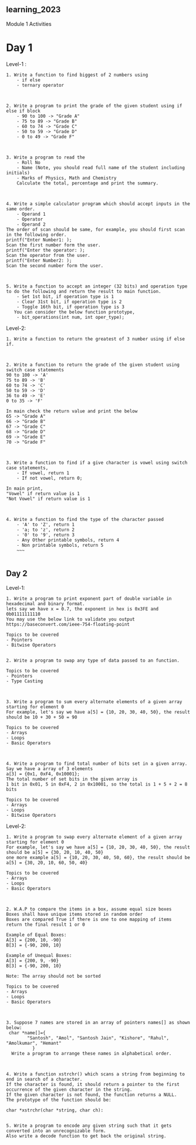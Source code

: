 ## learning_2023
Module 1 Activities
# Day 1
Level-1 :
~~~
1. Write a function to find biggest of 2 numbers using 
    - if else
    - ternary operator

 

2. Write a program to print the grade of the given student using if else if block
    - 90 to 100 -> "Grade A"
    - 75 to 89 -> "Grade B"
    - 60 to 74 -> "Grade C"
    - 50 to 59 -> "Grade D"
    - 0 to 49 -> "Grade F"

 

3. Write a program to read the 
    - Roll No
    - Name (Note, you should read full name of the student including initials)
    - Marks of Physics, Math and Chemistry
    Calculate the total, percentage and print the summary.

 

4. Write a simple calculator program which should accept inputs in the same order.
    - Operand 1
    - Operator
    - Operand 2
The order of scan should be same, for example, you should first scan in the following order.
printf("Enter Number1: );
Scan the first number form the user.
printf("Enter the operator: );
Scan the operator from the user.
printf("Enter Number2: );
Scan the second number form the user.

 

5. Write a function to accept an integer (32 bits) and operation type to do the following and return the result to main function.
    - Set 1st bit, if operation type is 1
    - Clear 31st bit, if operation type is 2
    - Toggle 16th bit, if operation type is 3
   You can consider the below function prototype,
    - bit_operations(int num, int oper_type);
~~~

Level-2:
~~~
1. Write a function to return the greatest of 3 number using if else if.

 

2. Write a function to return the grade of the given student using switch case statements
90 to 100 -> 'A'
75 to 89 -> 'B'
60 to 74 -> 'C'
50 to 59 -> 'D'
36 to 49 -> 'E'
0 to 35 -> 'F'

In main check the return value and print the below
65 -> "Grade A"
66 -> "Grade B"
67 -> "Grade C"
68 -> "Grade D"
69 -> "Grade E"
70 -> "Grade F"

 

3. Write a function to find if a give character is vowel using switch case statements, 
    - If vowel, return 1
    - If not vowel, return 0;

In main print,
"Vowel" if return value is 1
"Not Vowel" if return value is 1

 

4. Write a function to find the type of the character passed
    - 'A' to 'Z', return 1
    - 'a; to 'z', return 2
    - '0' to '9', return 3
    - Any Other printable symbols, return 4
    - Non printable symbols, return 5 
    ~~~
    
~~~
## Day 2

Level-1:
~~~
1. Write a program to print exponent part of double variable in hexadecimal and binary format.
lets say we have x = 0.7, the exponent in hex is 0x3FE and 0b01111111110
You may use the below link to validate you output
https://baseconvert.com/ieee-754-floating-point

Topics to be covered
- Pointers
- Bitwise Operators


2. Write a program to swap any type of data passed to an function.

Topics to be covered
- Pointers
- Type Casting

 

3. Write a program to sum every alternate elements of a given array starting for element 0
For example, let's say we have a[5] = {10, 20, 30, 40, 50}, the result should be 10 + 30 + 50 = 90

Topics to be covered
- Arrays
- Loops
- Basic Operators

 

4. Write a program to find total number of bits set in a given array.
Say we have a array of 3 elements
a[3] = {0x1, 0xF4, 0x10001};
The total number of set bits in the given array is
1 bit in 0x01, 5 in 0xF4, 2 in 0x10001, so the total is 1 + 5 + 2 = 8 bits

Topics to be covered
- Arrays
- Loops
- Bitwise Operators

 ~~~

Level-2:
~~~
1. Write a program to swap every alternate element of a given array starting for element 0
For example, let's say we have a[5] = {10, 20, 30, 40, 50}, the result should be a[5] = {30, 20, 10, 40, 50}
one more example a[5] = {10, 20, 30, 40, 50, 60}, the result should be a[5] = {30, 20, 10, 60, 50, 40}

Topics to be covered
- Arrays
- Loops
- Basic Operators

 

2. W.A.P to compare the items in a box, assume equal size boxes
Boxes shall have unique items stored in random order
Boxes are compared True if there is one to one mapping of items
return the final result 1 or 0

Example of Equal Boxes:
A[3] = {200, 10, -90}
B[3] = {-90, 200, 10}    

Example of Unequal Boxes:
A[3] = {200, 9, -90}
B[3] = {-90, 200, 10}    

Note: The array should not be sorted

Topics to be covered
- Arrays
- Loops
- Basic Operators

 

3. Suppose 7 names are stored in an array of pointers names[] as shown below:
 char *name[]={
        "Santosh", "Amol", "Santosh Jain", "Kishore", "Rahul", "Amolkumar", "Hemant"
          }
  Write a program to arrange these names in alphabetical order.

 

4. Write a function xstrchr() which scans a string from beginning to end in search of a character. 
If the character is found, it should return a pointer to the first occurrence of the given character in the string.
If the given character is not found, the function returns a NULL.
The prototype of the function should be:

char *xstrchr(char *string, char ch):


5. Write a program to encode any given string such that it gets converted into an unrecognizable form. 
Also write a decode function to get back the original string.
~~~
